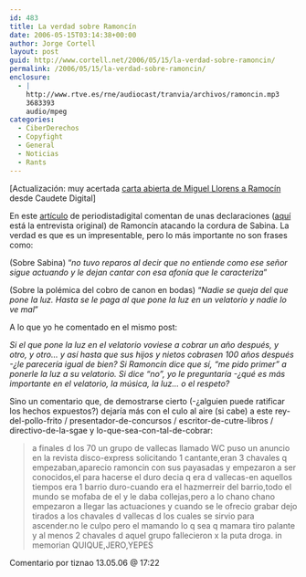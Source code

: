 ```yaml
---
id: 483
title: La verdad sobre Ramoncí­n
date: 2006-05-15T03:14:38+00:00
author: Jorge Cortell
layout: post
guid: http://www.cortell.net/2006/05/15/la-verdad-sobre-ramoncin/
permalink: /2006/05/15/la-verdad-sobre-ramoncin/
enclosure:
  - |
    http://www.rtve.es/rne/audiocast/tranvia/archivos/ramoncin.mp3
    3683393
    audio/mpeg
categories:
  - CiberDerechos
  - Copyfight
  - General
  - Noticias
  - Rants
---
```

[Actualización: muy acertada <a target="_blank" title="Carta abierta a Ramoncí­n" href="http://www.caudetedigital.com/index.php?option=com_content&task=view&id=29&Itemid=42">carta abierta de Miguel Llorens a Ramocí­n</a> desde Caudete Digital]

En este <a title="Mamoncí­n habla" target="_blank" href="http://blogs.periodistadigital.com/periodismo.php/2006/05/12/ramoncin_tilda_la_actitud_de_sabina_de_v?blog=145&c=1&page=1&more=1&title=ramoncin_tilda_la_actitud_de_sabina_de_v&tb=1&pb=1&disp=single">artí­culo</a> de periodistadigital comentan de unas declaraciones (<a title="Entrevista a Mamoncí­n" target="_blank" href="http://www.rtve.es/rne/audiocast/tranvia/archivos/ramoncin.mp3">aquí­</a> está la entrevista original) de Ramoncí­n atacando la cordura de Sabina. La verdad es que es un impresentable, pero lo más importante no son frases como:

(Sobre Sabina) &#8220;_no tuvo reparos al decir que no entiende como ese señor sigue actuando y le dejan cantar con esa afoní­a que le caracteriza_&#8221;

(Sobre la polémica del cobro de canon en bodas) &#8220;_Nadie se queja del que pone la luz. Hasta se le paga al que pone la luz en un velatorio y nadie lo ve mal_&#8221;

A lo que yo he comentado en el mismo post:

_Si el que pone la luz en el velatorio voviese a cobrar un año después, y otro, y otro&#8230; y así­ hasta que sus hijos y nietos cobrasen 100 años después -¿le parecerí­a igual de bien? Si Ramoncí­n dice que sí­, &#8220;me pido primer&#8221; a ponerle la luz a su velatorio. Si dice &#8220;no&#8221;, yo le preguntarí­a -¿qué es más importante en el velatorio, la música, la luz&#8230; o el respeto?_ 

Sino un comentario que, de demostrarse cierto (-¿alguien puede ratificar los hechos expuestos?) dejarí­a más con el culo al aire (si cabe) a este rey-del-pollo-frito / presentador-de-concursos / escritor-de-cutre-libros / directivo-de-la-sgae y lo-que-sea-con-tal-de-cobrar:

> a finales d los 70 un grupo de vallecas llamado WC puso un anuncio en la revista disco-express solicitando 1 cantante,eran 3 chavales q empezaban,aparecio ramoncin con sus payasadas y empezaron a ser conocidos,el para hacerse el duro decia q era d vallecas-en aquellos tiempos era 1 barrio duro-cuando era el hazmerreir del barrio,todo el mundo se mofaba de el y le daba collejas,pero a lo chano chano empezaron a llegar las actuaciones y cuando se le ofrecio grabar dejo tirados a los chavales d vallecas d los cuales se sirvio para ascender.no le culpo pero el mamando lo q sea q mamara tiro palante y al menos 2 chavales d aquel grupo fallecieron x la puta droga. in memorian QUIQUE,JERO,YEPES

Comentario por tiznao 13.05.06 @ 17:22